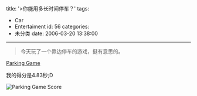 title: '>你能用多长时间停车？'
tags:
  - Car
  - Entertaiment
id: 56
categories:
  - 未分类
date: 2006-03-20 13:38:00
---

>今天玩了一个靠边停车的游戏，挺有意思的。

[Parking Game](http://www.samuelchen.net/blog/wp-content/uploads/2006/03/parking%20game.swf)

我的得分是4.83秒;D

![Parking Game Score](http://www.samuelchen.net/blog/wp-content/uploads/2006/03/park%20game%20score.JPG)